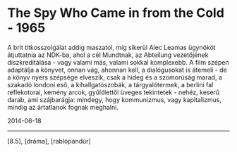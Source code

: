 # The Spy Who Came in from the Cold - 1965

A brit titkosszolgálat addig maszatol, míg sikerül Alec Leamas ügynököt átjuttatnia az NDK-ba, ahol a cél Mundtnak, az Abteilung vezetőjének diszkreditálása - vagy valami más, valami sokkal komplexebb. A film szépen adaptálja a könyvet, onnan vág, ahonnan kell, a dialógusokat is átemeli - de a könyv nyers szépsége elveszik, csak a hideg és a szomorúság marad, a szakadó londoni eső, a kihallgatószobák, a tárgyalótermek, a berlini fal reflekotorai, kemény arcok, gyűlölettől üveges tekintetek - nehéz, keserű darab, ami szájbarágja: mindegy, hogy kommunizmus, vagy kapitalizmus, mindig az ártatlanok fognak meghalni.

2014-06-18 

----

[8.5], [dráma], [rablópandúr]
